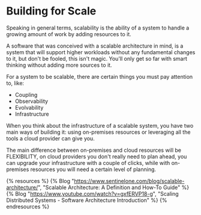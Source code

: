 # Building for Scale

Speaking in general terms, scalability is the ability of a system to handle a growing amount of work by adding resources to it.  

A software that was conceived with a scalable architecture in mind, is a system that will support higher workloads without any fundamental changes to it, but don't be fooled, this isn't magic. You'll only get so far with smart thinking without adding more sources to it.  

For a system to be scalable, there are certain things you must pay attention to, like:
* Coupling
* Observability
* Evolvability
* Infrastructure

When you think about the infrastructure of a scalable system, you have two main ways of building it: using on-premises resources or leveraging all the tools a cloud provider can give you.  

The main difference between on-premises and cloud resources will be FLEXIBILITY, on cloud providers you don't really need to plan ahead, you can upgrade your infrastructure with a couple of clicks, while with on-premises resources you will need a certain level of planning.

{% resources %}
  {% Blog "https://www.sentinelone.com/blog/scalable-architecture/", "Scalable Architecture: A Definition and How-To Guide" %}
  {% Blog "https://www.youtube.com/watch?v=gxfERVP18-g", "Scaling Distributed Systems - Software Architecture Introduction" %}
{% endresources %}